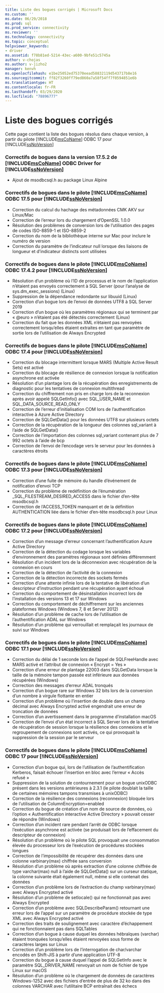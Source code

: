 ```yaml
---
title: Liste des bogues corrigés | Microsoft Docs
ms.custom: ''
ms.date: 06/29/2018
ms.prod: sql
ms.prod_service: connectivity
ms.reviewer: ''
ms.technology: connectivity
ms.topic: conceptual
helpviewer_keywords:
- driver
ms.assetid: f78b81ed-5214-43ec-a600-9bfe51c5745a
author: v-chojas
ms.author: v-jizho2
manager: kenvh
ms.openlocfilehash: e1be25052ed75370eead58832119d543717b8e16
ms.sourcegitcommit: ff82f3260ff79ed860a7a58f54ff7f0594851e6b
ms.translationtype: HT
ms.contentlocale: fr-FR
ms.lasthandoff: 03/29/2020
ms.locfileid: "78896777"
---
```

# <a name="list-of-bugs-fixed"></a>Liste des bogues corrigés

Cette page contient la liste des bogues résolus dans chaque version, à partir du pilote [!INCLUDE[msCoName](../../includes/msconame_md.md)] ODBC 17 pour [!INCLUDE[ssNoVersion](../../includes/ssnoversion-md.md)]

### <a name="bug-fixes-in-the-msconame-odbc-driver-1752-for-ssnoversion"></a>Correctifs de bogues dans la version 17.5.2 de [!INCLUDE[msCoName](../../includes/msconame_md.md)] ODBC Driver for [!INCLUDE[ssNoVersion](../../includes/ssnoversion-md.md)]

- Ajout de msodbcsql.h au package Linux Alpine

### <a name="bug-fixes-in-the-msconame-odbc-driver-175-for-ssnoversion"></a>Correctifs de bogues dans le pilote [!INCLUDE[msCoName](../../includes/msconame_md.md)] ODBC 17.5 pour [!INCLUDE[ssNoVersion](../../includes/ssnoversion-md.md)]

- Correction du calcul du hachage des métadonnées CMK AKV sur Linux/Mac
- Correction de l’erreur lors du chargement d’OpenSSL 1.0.0
- Résolution des problèmes de conversion lors de l’utilisation des pages de codes ISO-8859-1 et ISO-8859-2
- Correction du nom de la bibliothèque interne sur Mac pour inclure le numéro de version
- Correction du paramètre de l’indicateur null lorsque des liaisons de longueur et d’indicateur distincts sont utilisées

### <a name="bug-fixes-in-the-msconame-odbc-driver-1742-for-ssnoversion"></a>Correctifs de bogues dans le pilote [!INCLUDE[msCoName](../../includes/msconame_md.md)] ODBC 17.4.2 pour [!INCLUDE[ssNoVersion](../../includes/ssnoversion-md.md)]

 - Résolution d’un problème où l’ID de processus et le nom de l’application n’étaient pas envoyés correctement à SQL Server (pour l’analyse de sys.dm_exec_sessions) (Linux)
 - Suppression de la dépendance redondante sur libuuid (Linux)
 - Correction d’un bogue lors de l’envoi de données UTF8 à SQL Server 2019
 - Correction d’un bogue où les paramètres régionaux qui se terminent par « @euro » n’étaient pas été détectés correctement (Linux)
 - Correction du fait que les données XML n’étaient pas renvoyées correctement lorsqu’elles étaient extraites en tant que paramètre de sortie lors de l’utilisation de Always Encrypted

### <a name="bug-fixes-in-the-msconame-odbc-driver-174-for-ssnoversion"></a>Correctifs de bogues dans le pilote [!INCLUDE[msCoName](../../includes/msconame_md.md)] ODBC 17.4 pour [!INCLUDE[ssNoVersion](../../includes/ssnoversion-md.md)]

- Correction du blocage intermittent lorsque MARS (Multiple Active Result Sets) est activé
- Correction du blocage de résilience de connexion lorsque la notification asynchrone est activée
- Résolution d’un plantage lors de la récupération des enregistrements de diagnostic pour les tentatives de connexion multithread
- Correction du chiffrement non pris en charge lors de la reconnexion après avoir appelé SQLGetInfo() avec SQL_USER_NAME et SQL_DATA_SOURCE_READ_ONLY
- Correction de l’erreur d’initialisation COM lors de l’authentification interactive à Azure Active Directory
- Correction de SQLGetData() pour les données UTF8 sur plusieurs octets
- Correction de la récupération de la longueur des colonnes sql_variant à l’aide de SQLGetData()
- Correction de l’importation des colonnes sql_variant contenant plus de 7 992 octets à l’aide de bcp
- Correction de l’envoi de l’encodage vers le serveur pour les données à caractères étroits

### <a name="bug-fixes-in-the-msconame-odbc-driver-173-for-ssnoversion"></a>Correctifs de bogues dans le pilote [!INCLUDE[msCoName](../../includes/msconame_md.md)] ODBC 17.3 pour [!INCLUDE[ssNoVersion](../../includes/ssnoversion-md.md)]

- Correction d’une fuite de mémoire du handle d’événement de notification d’envoi TCP
- Correction du problème de redéfinition de l’énumération _SQL_FILESTREAM_DESIRED_ACCESS dans le fichier d’en-tête msodbcsql.h
- Correction de l’ACCESS_TOKEN manquant et de la définition AUTHENTICATION liée dans le fichier d’en-tête msodbcsql.h pour Linux

### <a name="bug-fixes-in-the-msconame-odbc-driver-172-for-ssnoversion"></a>Correctifs de bogues dans le pilote [!INCLUDE[msCoName](../../includes/msconame_md.md)] ODBC 17.2 pour [!INCLUDE[ssNoVersion](../../includes/ssnoversion-md.md)]

- Correction d’un message d’erreur concernant l’authentification Azure Active Directory
- Correction de la détection du codage lorsque les variables d’environnement des paramètres régionaux sont définies différemment
- Résolution d’un incident lors de la déconnexion avec récupération de la connexion en cours
- Correction de la détection de l’activité de la connexion
- Correction de la détection incorrecte des sockets fermés
- Correction d’une attente infinie lors de la tentative de libération d’un descripteur d’instruction pendant une récupération ayant échoué
- Correction du comportement de désinstallation incorrect lors de l’installation des versions 13 et 17 sur Windows
- Correction du comportement de déchiffrement sur les anciennes plateformes Windows (Windows 7, 8 et Server 2012)
- Résolution d’un problème de cache lors de l’utilisation de l’authentification ADAL sur Windows
- Résolution d’un problème qui verrouillait et remplaçait les journaux de suivi sur Windows

### <a name="bug-fixes-in-the-msconame-odbc-driver-171-for-ssnoversion"></a>Correctifs de bogues dans le pilote [!INCLUDE[msCoName](../../includes/msconame_md.md)] ODBC 17.1 pour [!INCLUDE[ssNoVersion](../../includes/ssnoversion-md.md)]

- Correction du délai de 1 seconde lors de l’appel de SQLFreeHandle avec MARS activé et l’attribut de connexion « Encrypt = Yes »
- Correction d’une erreur de plantage 22003 dans SQLGetData lorsque la taille de la mémoire tampon passée est inférieure aux données récupérées (Windows)
- Correction des messages d’erreur ADAL tronqués
- Correction d’un bogue rare sur Windows 32 bits lors de la conversion d’un nombre à virgule flottante en entier
- Correction d’un problème où l’insertion de double dans un champ décimal avec Always Encrypted activé engendrait une erreur de troncation de données
- Correction d’un avertissement dans le programme d’installation macOS
- Correction de l’envoi d’un état incorrect à SQL Server lors de la tentative de récupération de session lorsque la résilience des connexions et le regroupement de connexions sont activés, ce qui provoquait la suppression de la session par le serveur

### <a name="bug-fixes-in-the-msconame-odbc-driver-17-for-ssnoversion"></a>Correctifs de bogues dans le pilote [!INCLUDE[msCoName](../../includes/msconame_md.md)] ODBC 17 pour [!INCLUDE[ssNoVersion](../../includes/ssnoversion-md.md)]

- Correction d’un bogue qui, lors de l’utilisation de l’authentification Kerberos, faisait échouer l’insertion en bloc avec l’erreur « Accès refusé »
- Suppression de la solution de contournement pour un bogue unixODBC présent dans les versions antérieures à 2.3.1 (le pilote doublait la taille de certaines mémoires tampons transmises à unixODBC)
- Correction de la résilience des connexions (reconnexion) bloquée lors de l’utilisation de ColumnEncryption=enabled
- Correction du bogue de création d’un nom de source de données, où l’option « Authentification interactive Active Directory » pouvait cesser de répondre (Windows)
- Correction d’un incident rare pendant l’arrêt de ODBC lorsque l’exécution asynchrone est activée (se produisait lors de l’effacement du descripteur de connexion)
- Résolution d’un problème où le pilote SQL provoquait une consommation élevée du processeur lors de l’exécution de procédures stockées longues
- Correction de l’impossibilité de récupérer des données dans une colonne varbinary(max) chiffrée sans conversion
- Résolution d’un problème où après extraction d’une colonne chiffrée de type varchar(max) null à l’aide de SQLGetData() sur un curseur statique, la colonne suivante était également null, même si elle contenait des données
- Correction d’un problème lors de l’extraction du champ varbinary(max) avec Always Encrypted activé
- Résolution d’un problème de setlocale() qui ne fonctionnait pas avec Always Encrypted
- Correction d’un problème avec SQLDescribeParam() retournant une erreur lors de l’appel sur un paramètre de procédure stockée de type XML avec Always Encrypted activé
- Correction des traits de soulignement avec caractère d’échappement qui ne fonctionnaient pas dans SQLTables
- Correction d’un bogue à cause duquel les données hébraïques (varchar) étaient tronquées lorsqu’elles étaient renvoyées sous forme de caractères larges sur Linux
- Correction d’un problème lors de l’interrogation de char/varchar encodés en Shift-JIS à partir d’une application UTF-8
- Correction du bogue à cause duquel l’appel de SQLGetInfo avec le paramètre SQL_DRIVER_NAME renvoyait un nom de fichier de type Linux sur macOS
- Résolution d’un problème où le chargement de données de caractères Windows-1252 avec des fichiers d’entrée de plus de 32 ko dans des colonnes VARCHAR avec l’utilitaire BCP entraînait des échecs
